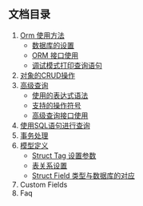 ## 文档目录


1. [Orm 使用方法](Orm.md)
	- [数据库的设置](Orm.md#数据库的设置)
	- [ORM 接口使用](Orm.md#orm-接口使用)
	- [调试模式打印查询语句](Orm.md#调试模式打印查询语句)
2. [对象的CRUD操作](Object.md)
3. [高级查询](Query.md)
	- [使用的表达式语法](Query.md#expr)
	- [支持的操作符号](Query.md#operators)
	- [高级查询接口使用](Query.md#高级查询接口使用)
4. [使用SQL语句进行查询](Raw.md)
5. [事务处理](Transaction.md)
6. [模型定义](Models.md)
	- [Struct Tag 设置参数](Models.md#struct-tag-设置参数)
	- [表关系设置](Models.md#表关系设置)
	- [Struct Field 类型与数据库的对应](Models.md#struct-field-类型与数据库的对应)
7. Custom Fields
8. Faq
